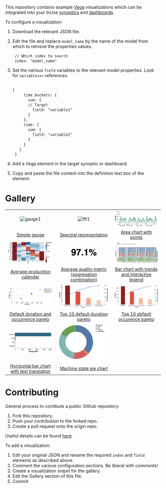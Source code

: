 This repository contains example [Vega](https://vega.github.io/vega/) visualizations which can be integrated into your InUse [synoptics](https://inuse.gitbook.io/docs/features/content/synoptic) and [dashboards](https://inuse.gitbook.io/docs/features/content/dashboard).

To configure a visualization:
1. Download the relevant JSON file. 
2. Edit the file and replace `model_name` by the name of the model from which to retrieve the properties values.
  
        // Which index to search
        index: "model_name"
 3. Set the various `field` variables to the relevant model properties. Look for `variable<x>` references.
 
       ```
       
       {
            time_buckets: {
              sum: {
              // Target 
                field: "variable1"
              }
            },
            time: {
              sum: {
                field: "variable2"
              }
            }
          } 
        }
       
  4. Add a Vega element in the target synoptic or dashboard.
  5. Copy and paste the file content into the definition text box of the element.

# Gallery

|   |   |  |
| :---: | :---: | :---: |                                     
| ![gauge1](gauge1.png) | ![fft1](fft1.png) | ![area_chart_with_points](area_chart_with_points.png) | 
| [Simple gauge](./gauge1.json) | [Spectral representation](./fft1.json) | [Area chart with points](./area_chart_with_points.json) |                              
| ![average_production_calendar](average_production_calendar.png) | ![average_quality_metric](average_quality_metric.png) | ![bar_chart_with_trends_and_interactive_legend](bar_chart_with_trends_and_interactive_legend.png) | 
| [Average production calendar](./average_production_calendar.json) | [Average quality metric (aggregation combination)](./average_quality_metric.json) | [Bar chart with trends and interactive legend](./bar_chart_with_trends_and_interactive_legend.json) |
| ![default_duration_and_occurrence_pareto](default_duration_and_occurrence_pareto.png) | ![top_10_default_duration_pareto](top_10_default_duration_pareto.png) | ![top_10_default_occurence_pareto](top_10_default_occurence_pareto.png) | 
| [Default duration and occurrence pareto](./default_duration_and_occurrence_pareto.json) | [Top 10 default duration pareto](./top_10_default_duration_pareto.json) | [Top 10 default occurence pareto](./top_10_default_occurence_pareto.json) |
| ![horizontal_bar_chart_with_text_translation](horizontal_bar_chart_with_text_translation.png) | ![machine_state_pie_chart](machine_state_pie_chart.png) |  | 
| [Horizontal bar chart with text translation](./horizontal_bar_chart_with_text_translation.json) | [Machine state pie chart](./machine_state_pie_chart.json) |  |    

# Contributing

General process to contibute a public Github repository:
1. Fork this repository.
2. Push your contribution to the forked repo.
3. Create a pull request onto the origin repo.

Useful details can be found [here](https://akrabat.com/the-beginners-guide-to-contributing-to-a-github-project/).

To add a visualization:
1. Edit your original JSON and rename the required `index` and `field` elements as described above.
2. Comment the various configuration sections. Be liberal with comments!
3. Create a visualization snipet for the gallery.
4. Edit the Gallery section of this file.
5. Commit

